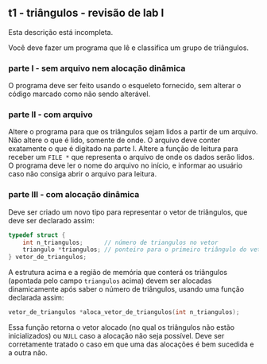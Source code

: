 ## t1 - triângulos - revisão de lab I

Esta descrição está incompleta.

Você deve fazer um programa que lê e classifica um grupo de triângulos.

### parte I - sem arquivo nem alocação dinâmica

O programa deve ser feito usando o esqueleto fornecido, sem alterar o código marcado como não sendo alterável.

### parte II - com arquivo

Altere o programa para que os triângulos sejam lidos a partir de um arquivo. Não altere o que é lido, somente de onde. O arquivo deve conter exatamente o que é digitado na parte I.
Altere a função de leitura para receber um `FILE *` que representa o arquivo de onde os dados serão lidos.
O programa deve ler o nome do arquivo no início, e informar ao usuário caso não consiga abrir o arquivo para leitura.

### parte III - com alocação dinâmica

Deve ser criado um novo tipo para representar o vetor de triângulos, que deve ser declarado assim:
```c
typedef struct {
    int n_triangulos;      // número de triangulos no vetor
    triangulo *triangulos; // ponteiro para o primeiro triângulo do vetor
} vetor_de_triangulos;
```
A estrutura acima e a região de memória que conterá os triângulos (apontada pelo campo `triangulos` acima) devem ser alocadas dinamicamente após saber o número de triângulos, usando uma função declarada assim:
```c
vetor_de_triangulos *aloca_vetor_de_triangulos(int n_triangulos);
```
Essa função retorna o vetor alocado (no qual os triângulos não estão inicializados) ou `NULL` caso a alocação não seja possível. Deve ser corretamente tratado o caso em que uma das alocações é bem sucedida e a outra não.

